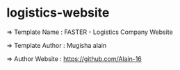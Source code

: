 # logistics-website

  =>  Template Name    : FASTER - Logistics Company Website
  
  =>  Template Author  : Mugisha alain

  =>  Author Website   : https://github.com/Alain-16

